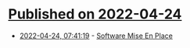 # [Published on 2022-04-24](index.md)

* [2022-04-24, 07:41:19](https://news.ycombinator.com/item?id=31142025) - [Software Mise En Place](https://buttondown.email/hillelwayne/archive/software-mise-en-place/)
